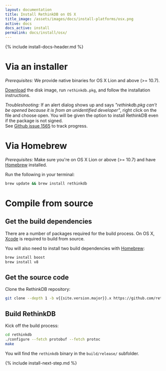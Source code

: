 ```yaml
---
layout: documentation
title: Install RethinkDB on OS X
title_image: /assets/images/docs/install-platforms/osx.png
active: docs
docs_active: install
permalink: docs/install/osx/
---
```

{% include install-docs-header.md %}

# Via an installer #

_Prerequisites:_ We provide native binaries for OS X Lion and above (>= 10.7).

[Download](http://download.rethinkdb.com/osx/rethinkdb-{{site.version.major}}.{{site.version.minor}}.dmg) the disk
image, run `rethinkdb.pkg`, and follow the installation instructions.

_Troubleshooting:_ If an alert dialog shows up and says _"rethinkdb.pkg can’t be opened
because it is from an unidentified developer"_, right click on the file and choose open.
You will be given the option to install RethinkDB even if the package is not signed.  
See [Github issue 1565](https://github.com/rethinkdb/rethinkdb/issues/1565) to track
progress.

# Via Homebrew #

_Prerequisites:_ Make sure you're on OS X Lion or above (>= 10.7) and
have [Homebrew](http://mxcl.github.com/homebrew/) installed.

Run the following in your terminal:

```bash
brew update && brew install rethinkdb
```
# Compile from source #

## Get the build dependencies ##

There are a number of packages required for the build process. On OS X,
[Xcode](https://developer.apple.com/xcode/) is required to build from source.

You will also need to install two build dependencies with
[Homebrew](http://mxcl.github.com/homebrew/):

```bash
brew install boost
brew install v8
```

## Get the source code ##
Clone the RethinkDB repository:

```bash
git clone --depth 1 -b v{{site.version.major}}.x https://github.com/rethinkdb/rethinkdb.git
```

## Build RethinkDB ##

Kick off the build process:

```bash
cd rethinkdb
./configure --fetch protobuf --fetch protoc
make
```

You will find the `rethinkdb` binary in the `build/release/` subfolder.  

{% include install-next-step.md %}
